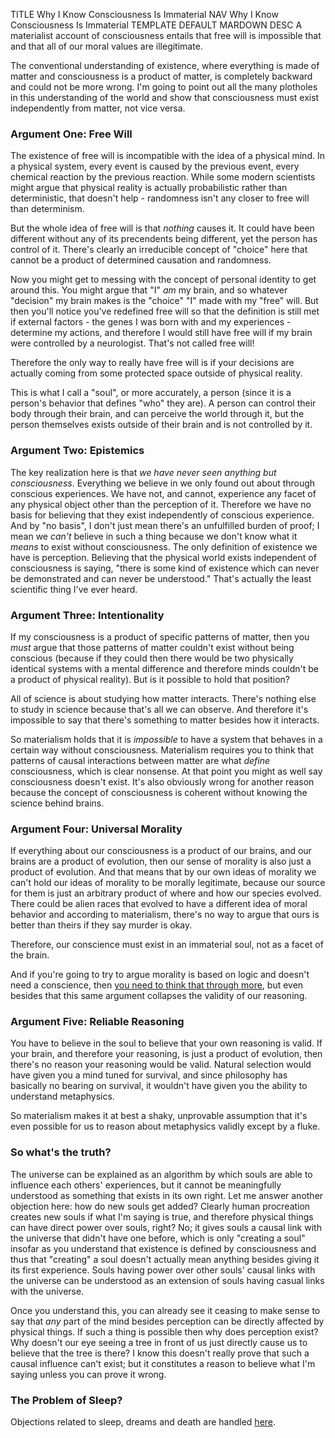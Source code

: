 TITLE Why I Know Consciousness Is Immaterial
NAV Why I Know Consciousness Is Immaterial
TEMPLATE DEFAULT
MARDOWN
DESC A materialist account of consciousness entails that free will is impossible that and that all of our moral values are illegitimate.

The conventional understanding of existence, where everything is made of matter and consciousness is a product of matter, is completely backward and could not be more wrong. I'm going to point out all the many plotholes in this understanding of the world and show that consciousness must exist independently from matter, not vice versa.

### Argument One: Free Will

The existence of free will is incompatible with the idea of a physical mind. In a physical system, every event is caused by the previous event, every chemical reaction by the previous reaction. <span class="note">While some modern scientists might argue that physical reality is actually probabilistic rather than deterministic, that doesn't help - randomness isn't any closer to free will than determinism.</span>
<!--
To explain the randomness better, the materialist says your mind is a product of your brain, not that your mind is
any single particle in there. But he doesn't think that whatever probabilistic rolls go into the movements of
subatomic particles are determined by states in your brain - if he did, then we're back to caveatless determinism.
-->
But the whole idea of free will is that *nothing* causes it. It could have been different without any of its precendents
being different, yet the person has control of it. There's clearly an irreducible concept of "choice" here that cannot be a
product of determined causation and randomness.

Now you might get to messing with the concept of personal identity to get around this. You might argue that "I" *am* my
brain, and so whatever "decision" my brain makes is the "choice" "I" made with my "free" will. But then you'll notice
you've redefined free will so that the definition is still met if external factors - the genes I was born with and
my experiences - determine my actions, and therefore I would still have free will if my brain were controlled by a
neurologist. That's not called free will!

Therefore the only way to really have free will is if your decisions are actually coming from some protected
space outside of physical reality.

This is what I call a "soul", or more accurately, a person (since it is a person's behavior that defines "who" they
are). A person can control their body through their brain, and can perceive the world through it, but the person
themselves exists outside of their brain and is not controlled by it.

### Argument Two: Epistemics

The key realization here is that *we have never seen anything but consciousness*.
Everything we believe in we only found out about through conscious experiences.
We have not, and cannot, experience any facet of any physical object other than the perception
of it. Therefore we have no basis for believing that they exist independently of conscious experience.
And by "no basis", I don't just mean there's an unfulfilled burden of proof; I mean we *can't* believe in such a
thing because we don't know what it *means* to exist without consciousness. The only definition of existence we
have is perception. Believing that the physical world exists independent of consciousness is saying, "there is some
kind of existence which can never be demonstrated and can never be understood." That's actually the least scientific
thing I've ever heard.

### Argument Three: Intentionality

If my consciousness is a product of specific patterns of matter, then you *must* argue that those patterns of
matter couldn't exist without being conscious (because if they could then there would be two physically identical
systems with a mental difference and therefore minds couldn't be a product of physical reality). But is it possible
to hold that position?

All of science is about studying how matter interacts. There's nothing else to study in science because that's all
we can observe. And therefore it's impossible to say that there's something to matter besides how it interacts.

So materialism holds that it is *impossible* to have a system that behaves in a certain way without consciousness.
Materialism requires you to think that patterns of causal interactions between matter are what *define*
consciousness, which is clear nonsense. At that point you might as well say consciousness doesn't exist.
It's also obviously wrong for another reason because the concept of
consciousness is coherent without knowing the science behind brains.

### Argument Four: Universal Morality

If everything about our consciousness is a product of our brains, and our brains are a product of evolution, then
our sense of morality is also just a product of evolution. And that means that by our own ideas of morality we can't
hold our ideas of morality to be morally legitimate, because our source for them is just an arbitrary product of
where and how our species evolved. There could be alien races that evolved to have a different idea of moral behavior
and according to materialism, there's no way to argue that ours is better than theirs if they say murder is okay.

Therefore, our conscience must exist in an immaterial soul, not as a facet of the brain.

And if you're going to try to argue morality is based on logic and doesn't need a conscience, then
[you need to think that through more](conscience), but even besides that this same
argument collapses the validity of our reasoning.

### Argument Five: Reliable Reasoning

You have to believe in the soul to believe that your own reasoning is valid. If your brain, and therefore your reasoning, is
just a product of evolution, then there's no reason your reasoning would be valid. Natural selection would have given you a
mind tuned for survival, and since philosophy has basically no bearing on survival, it wouldn't have given you the ability to
understand metaphysics.

So materialism makes it at best a shaky, unprovable assumption that it's even possible for us to reason about
metaphysics validly except by a fluke.

### So what's the truth?

The universe can be explained as an algorithm by which souls are able to influence each others' experiences, but it cannot be meaningfully understood as something that exists in its own right. <span class="note">Let me answer another objection here: how do new souls get added? Clearly human procreation creates new souls if what I'm saying is true, and therefore physical things can have direct power over souls, right? No; it gives souls a causal link with the universe that didn't have one before, which is only "creating a soul" insofar as you understand that existence is defined by consciousness and thus that "creating" a soul doesn't actually mean anything besides giving it its first experience. Souls having power over other souls' causal links with the universe can be understood as an extension of souls having casual links with the universe.</span>

Once you understand this, you can already see it ceasing to make sense to say that *any* part of the mind besides perception can be directly affected by physical things. If such a thing is possible then why does perception exist? Why doesn't our eye seeing a tree in front of us just directly cause us to believe that the tree is there? I know this doesn't really prove that such a causal influence can't exist; but it constitutes a reason to believe what I'm saying unless you can prove it wrong.

### The Problem of Sleep?

Objections related to sleep, dreams and death are handled [here](sleep).

